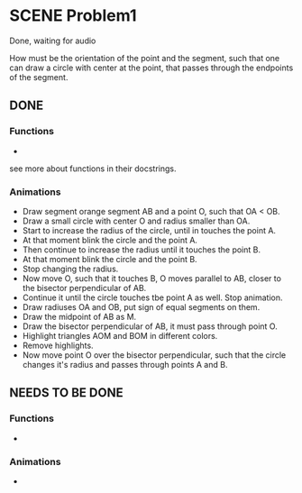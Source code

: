# SCENE Problem1

Done, waiting for audio

How must be the orientation of the point and the segment, such that one can draw a circle with
center at the point, that passes through the endpoints of the segment.

## DONE

### Functions
- 
see more about functions in their docstrings.

### Animations
- Draw segment orange segment AB and a point O, such that OA < OB. 
- Draw a small circle with center O and radius smaller than OA.
- Start to increase the radius of the circle, until in touches the point A.
- At that moment blink the circle and the point A.
- Then continue to increase the radius until it touches the point B. 
- At that moment blink the circle and the point B.
- Stop changing the radius. 
- Now move O, such that it touches B, O moves parallel to AB, closer to the bisector perpendicular of AB.
- Continue it until the circle touches tbe point A as well. Stop animation.
- Draw radiuses OA and OB, put sign of equal segments on them. 
- Draw the midpoint of AB as M.
- Draw the bisector perpendicular of AB, it must pass through point O.
- Highlight triangles AOM and BOM in different colors.
- Remove highlights.
- Now move point O over the bisector perpendicular, such that the circle changes it's radius
    and passes through points A and B.

## NEEDS TO BE DONE

### Functions
- 

### Animations
- 
